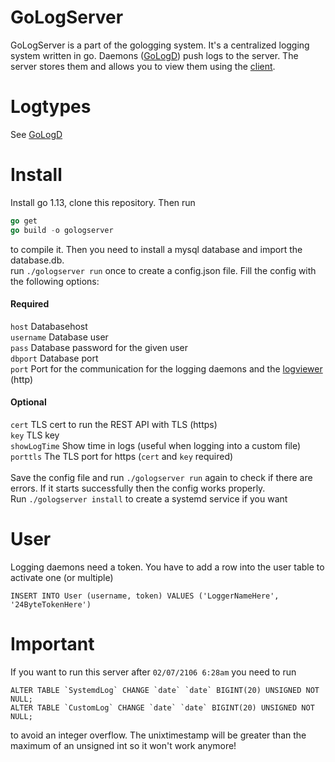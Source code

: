 # GoLogServer
GoLogServer is a part of the gologging system. It's a centralized logging system written in go. Daemons ([GoLogD](https://github.com/JojiiOfficial/GoLogD)) push logs to the server. The server stores them and allows you to view them using the [client](https://github.com/JojiiOfficial/GoLogger).

# Logtypes
See [GoLogD](https://github.com/JojiiOfficial/GoLogD/blob/master/README.md#logtypes)<br>
# Install
Install go 1.13, clone this repository. Then run
```go
go get
go build -o gologserver
```
to compile it. Then you need to install a mysql database and import the database.db.<br>
run `./gologserver run` once to create a config.json file. Fill the config with the following options:<br>
#### Required
`host`       Databasehost<br>
`username`   Database user<br>
`pass`       Database password for the given user<br>
`dbport`     Database port<br>
`port`       Port for the communication for the logging daemons and the [logviewer](https://github.com/JojiiOfficial/Gologger) (http)<br>
#### Optional<br>
`cert`        TLS cert to run the REST API with TLS (https)<br>
`key`         TLS key<br>
`showLogTime` Show time in logs (useful when logging into a custom file)<br>
`porttls`     The TLS port for https (`cert` and `key` required)<br>
<br>
Save the config file and run `./gologserver run` again to check if there are errors. If it starts successfully then the config works properly.<br>
Run `./gologserver install` to create a systemd service if you want
<br>
# User 
Logging daemons need a token. You have to add a row into the user table to activate one (or multiple)<br>
```mysql
INSERT INTO User (username, token) VALUES ('LoggerNameHere', '24ByteTokenHere')
```
# Important
If you want to run this server after `02/07/2106 6:28am` you need to run
```mysql
ALTER TABLE `SystemdLog` CHANGE `date` `date` BIGINT(20) UNSIGNED NOT NULL;
ALTER TABLE `CustomLog` CHANGE `date` `date` BIGINT(20) UNSIGNED NOT NULL;
```
to avoid an integer overflow. The unixtimestamp will be greater than the maximum of an unsigned int so it won't work anymore!

